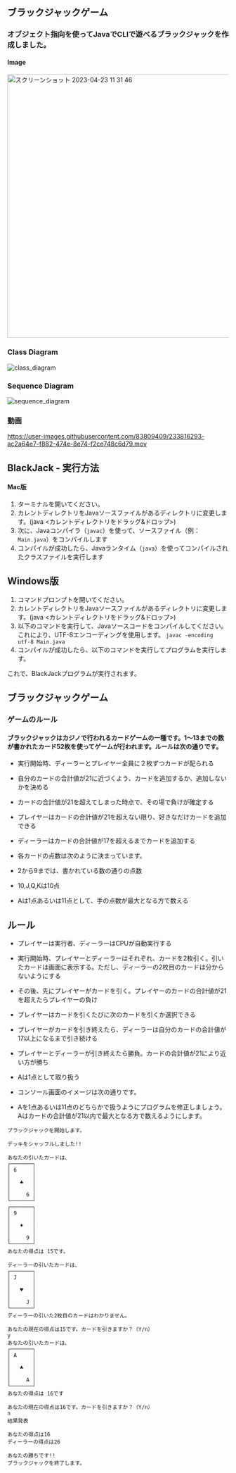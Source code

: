 ## ブラックジャックゲーム
### オブジェクト指向を使ってJavaでCLIで遊べるブラックジャックを作成しました。  
#### Image  
<img width="599" alt="スクリーンショット 2023-04-23 11 31 46" src="https://user-images.githubusercontent.com/83809409/233816314-25fb7017-e891-4a30-8bd4-113cc99f2ace.png">

### Class Diagram 
![class_diagram](https://user-images.githubusercontent.com/83809409/233816231-726f3f2e-3d05-4a99-843c-05f666b3fed5.svg)


### Sequence Diagram

![sequence_diagram](https://user-images.githubusercontent.com/83809409/233816233-12994791-de09-49fb-b57c-89c2ed5337f8.svg)


### 動画
https://user-images.githubusercontent.com/83809409/233816293-ac2a64e7-f882-474e-8e74-f2ce748c6d79.mov



## BlackJack - 実行方法

#### Mac版

1. ターミナルを開いてください。
2. カレントディレクトリをJavaソースファイルがあるディレクトリに変更します。(java <カレントディレクトリをドラッグ&ドロップ>)
3. 次に、Javaコンパイラ（`javac`）を使って、ソースファイル（例：`Main.java`）をコンパイルします
4. コンパイルが成功したら、Javaランタイム（`java`）を使ってコンパイルされたクラスファイルを実行します



## Windows版

1. コマンドプロンプトを開いてください。
2. カレントディレクトリをJavaソースファイルがあるディレクトリに変更します。(java <カレントディレクトリをドラッグ&ドロップ>)
3. 以下のコマンドを実行して、Javaソースコードをコンパイルしてください。これにより、UTF-8エンコーディングを使用します。
```javac -encoding utf-8 Main.java```
4. コンパイルが成功したら、以下のコマンドを実行してプログラムを実行します。


これで、BlackJackプログラムが実行されます。
## ブラックジャックゲーム

### ゲームのルール


#### ブラックジャックはカジノで行われるカードゲームの一種です。1〜13までの数が書かれたカード52枚を使ってゲームが行われます。ルールは次の通りです。

- 実行開始時、ディーラーとプレイヤー全員に２枚ずつカードが配られる
- 自分のカードの合計値が21に近づくよう、カードを追加するか、追加しないかを決める
- カードの合計値が21を超えてしまった時点で、その場で負けが確定する
- プレイヤーはカードの合計値が21を超えない限り、好きなだけカードを追加できる
- ディーラーはカードの合計値が17を超えるまでカードを追加する
- 各カードの点数は次のように決まっています。

- 2から9までは、書かれている数の通りの点数
- 10,J,Q,Kは10点
- Aは1点あるいは11点として、手の点数が最大となる方で数える


## ルール

- プレイヤーは実行者、ディーラーはCPUが自動実行する
- 実行開始時、プレイヤーとディーラーはそれぞれ、カードを2枚引く。引いたカードは画面に表示する。ただし、ディーラーの2枚目のカードは分からないようにする
- その後、先にプレイヤーがカードを引く。プレイヤーのカードの合計値が21を超えたらプレイヤーの負け
- プレイヤーはカードを引くたびに次のカードを引くか選択できる
- プレイヤーがカードを引き終えたら、ディーラーは自分のカードの合計値が17以上になるまで引き続ける
- プレイヤーとディーラーが引き終えたら勝負。カードの合計値が21により近い方が勝ち
- Aは1点として取り扱う
- コンソール画面のイメージは次の通りです。

- Aを1点あるいは11点のどちらかで扱うようにプログラムを修正しましょう。Aはカードの合計値が21以内で最大となる方で数えるようにします。

```
ブラックジャックを開始します。

デッキをシャッフルしました!!

あなたの引いたカードは、
┌───────┐
│ 6     │
│       │
│   ♣   │
│       │
│     6 │
└───────┘
┌───────┐
│ 9     │
│       │
│   ♦   │
│       │
│     9 │
└───────┘
あなたの得点は 15です。

ディーラーの引いたカードは、
┌───────┐
│ J     │
│       │
│   ♥   │
│       │
│     J │
└───────┘
ディーラーの引いた2枚目のカードはわかりません。

あなたの現在の得点は15です。カードを引きますか？（Y/n）
y
あなたの引いたカードは、
┌───────┐
│ A     │
│       │
│   ♣   │
│       │
│     A │
└───────┘
あなたの得点は 16です

あなたの現在の得点は16です。カードを引きますか？（Y/n）
n
結果発表

あなたの得点は16
ディーラーの得点は26

あなたの勝ちです!!
ブラックジャックを終了します。
```


